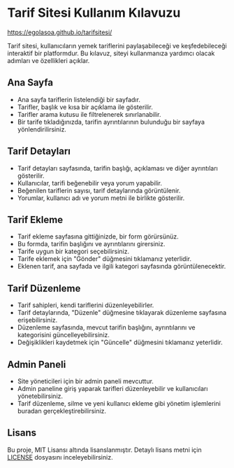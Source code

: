 # Tarif Sitesi Kullanım Kılavuzu
https://egolasoa.github.io/tarifsitesi/

Tarif sitesi, kullanıcıların yemek tariflerini paylaşabileceği ve keşfedebileceği interaktif bir platformdur. Bu kılavuz, siteyi kullanmanıza yardımcı olacak adımları ve özellikleri açıklar.

## Ana Sayfa

- Ana sayfa tariflerin listelendiği bir sayfadır.
- Tarifler, başlık ve kısa bir açıklama ile gösterilir.
- Tarifler arama kutusu ile filtrelenerek sınırlanabilir.
- Bir tarife tıkladığınızda, tarifin ayrıntılarının bulunduğu bir sayfaya yönlendirilirsiniz.

## Tarif Detayları

- Tarif detayları sayfasında, tarifin başlığı, açıklaması ve diğer ayrıntıları gösterilir.
- Kullanıcılar, tarifi beğenebilir veya yorum yapabilir.
- Beğenilen tariflerin sayısı, tarif detaylarında görüntülenir.
- Yorumlar, kullanıcı adı ve yorum metni ile birlikte gösterilir.

## Tarif Ekleme

- Tarif ekleme sayfasına gittiğinizde, bir form görürsünüz.
- Bu formda, tarifin başlığını ve ayrıntılarını girersiniz.
- Tarife uygun bir kategori seçebilirsiniz.
- Tarife eklemek için "Gönder" düğmesini tıklamanız yeterlidir.
- Eklenen tarif, ana sayfada ve ilgili kategori sayfasında görüntülenecektir.

## Tarif Düzenleme

- Tarif sahipleri, kendi tariflerini düzenleyebilirler.
- Tarif detaylarında, "Düzenle" düğmesine tıklayarak düzenleme sayfasına erişebilirsiniz.
- Düzenleme sayfasında, mevcut tarifin başlığını, ayrıntılarını ve kategorisini güncelleyebilirsiniz.
- Değişiklikleri kaydetmek için "Güncelle" düğmesini tıklamanız yeterlidir.

## Admin Paneli

- Site yöneticileri için bir admin paneli mevcuttur.
- Admin paneline giriş yaparak tarifleri düzenleyebilir ve kullanıcıları yönetebilirsiniz.
- Tarif düzenleme, silme ve yeni kullanıcı ekleme gibi yönetim işlemlerini buradan gerçekleştirebilirsiniz.

## Lisans

Bu proje, MIT Lisansı altında lisanslanmıştır. Detaylı lisans metni için [LICENSE](LICENSE) dosyasını inceleyebilirsiniz.


